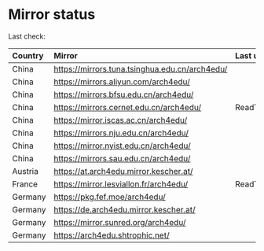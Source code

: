 <script src="./time.js"></script>
# Mirror status
Last check: <script type="text/javascript">localize(1749130609.1512318);</script>

|Country|Mirror|Last update|
|:------|:-----|:----------|
|China|https://mirrors.tuna.tsinghua.edu.cn/arch4edu/|<script type="text/javascript">localize(1749106437);</script>|
|China|https://mirrors.aliyun.com/arch4edu/|<script type="text/javascript">localize(1748760430);</script>|
|China|https://mirrors.bfsu.edu.cn/arch4edu/|<script type="text/javascript">localize(1749063327);</script>|
|China|https://mirrors.cernet.edu.cn/arch4edu/|ReadTimeout|
|China|https://mirror.iscas.ac.cn/arch4edu/|<script type="text/javascript">localize(1749106437);</script>|
|China|https://mirrors.nju.edu.cn/arch4edu/|<script type="text/javascript">localize(1749020703);</script>|
|China|https://mirror.nyist.edu.cn/arch4edu/|<script type="text/javascript">localize(1749106437);</script>|
|China|https://mirrors.sau.edu.cn/arch4edu/|<script type="text/javascript">localize(1731653531);</script>|
|Austria|https://at.arch4edu.mirror.kescher.at/|<script type="text/javascript">localize(1749106437);</script>|
|France|https://mirror.lesviallon.fr/arch4edu/|ReadTimeout|
|Germany|https://pkg.fef.moe/arch4edu/|<script type="text/javascript">localize(1749106437);</script>|
|Germany|https://de.arch4edu.mirror.kescher.at/|<script type="text/javascript">localize(1749106437);</script>|
|Germany|https://mirror.sunred.org/arch4edu/|<script type="text/javascript">localize(1749106437);</script>|
|Germany|https://arch4edu.shtrophic.net/|<script type="text/javascript">localize(1749063327);</script>|

<script src="./tablefilter/tablefilter.js"></script>
<script src="./table.js"></script>